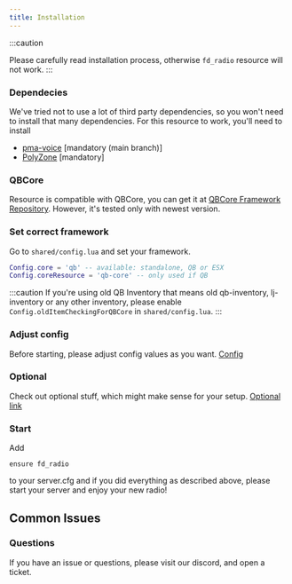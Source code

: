 ```yaml
---
title: Installation
---
```


:::caution

Please carefully read installation process, otherwise `fd_radio` resource will not work.
:::

### Dependecies

We've tried not to use a lot of third party dependencies, so you won't need to install that many dependencies. For this resource to work, you'll need to install
- [pma-voice](https://github.com/AvarianKnight/pma-voice) [mandatory (main branch)]
- [PolyZone](https://github.com/mkafrin/PolyZone) [mandatory]

### QBCore
Resource is compatible with QBCore, you can get it at [QBCore Framework Repository](https://github.com/qbcore-framework). However, it's tested only with newest version.

### Set correct framework
Go to `shared/config.lua` and set your framework.
```lua
Config.core = 'qb' -- available: standalone, QB or ESX
Config.coreResource = 'qb-core' -- only used if QB
```
:::caution
If you're using old QB Inventory that means old qb-inventory, lj-inventory or any other inventory, please enable `Config.oldItemCheckingForQBCore` in `shared/config.lua`.
:::

### Adjust config
Before starting, please adjust config values as you want. [Config](/docs/fd_radio/config)

### Optional
Check out optional stuff, which might make sense for your setup. [Optional link](/docs/fd_radio/optional)

### Start

Add
```
ensure fd_radio
```
to your server.cfg and if you did everything as described above, please start your server and enjoy your new radio!

## Common Issues

### Questions

If you have an issue or questions, please visit our discord, and open a ticket.
